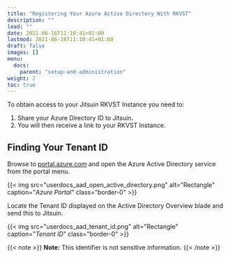 ```yaml
---
title: "Registering Your Azure Active Directory With RKVST"
description: ""
lead: ""
date: 2021-06-16T11:10:41+01:00
lastmod: 2021-06-16T11:10:41+01:00
draft: false
images: []
menu: 
  docs:
    parent: "setup-and-administration"
weight: 2
toc: true
---
```


To obtain access to your Jitsuin RKVST Instance you need to:

1. Share your Azure Directory ID to Jitsuin.
2. You will then receive a link to your RKVST Instance.

## Finding Your Tenant ID

Browse to [portal.azure.com](portal.azure.com) and open the Azure Active Directory service from the portal menu.

{{< img src="userdocs_aad_open_active_directory.png" alt="Rectangle" caption="<em>Azure Portal</em>" class="border-0" >}}

Locate the Tenant ID displayed on the Active Directory Overview blade and send this to Jitsuin.

{{< img src="userdocs_aad_tenant_id.png" alt="Rectangle" caption="<em>Tenant ID</em>" class="border-0" >}}

{{< note >}}
**Note:** This identifier is not sensitive information.
{{< /note >}}

